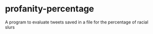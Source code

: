 # profanity-percentage
A program to evaluate tweets saved in a file for the percentage of racial slurs
